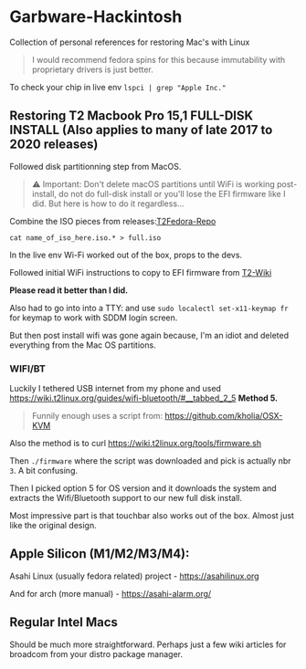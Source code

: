 # Garbware-Hackintosh
Collection of personal references for restoring Mac's with Linux
> I would recommend fedora spins for this because immutability with proprietary drivers is just better.

To check your chip in live env `lspci | grep "Apple Inc."`

## Restoring T2 Macbook Pro 15,1 FULL-DISK INSTALL (Also applies to many of late 2017 to 2020 releases) 

Followed disk partitionning step from MacOS. 

> ⚠️ Important: Don't delete macOS partitions until WiFi is working post-install, do not do full-disk install or you'll lose the EFI firmware like I did. But here is how to do it regardless...

Combine the ISO pieces from releases:[T2Fedora-Repo](https://github.com/t2linux/fedora-iso) 

`cat name_of_iso_here.iso.* > full.iso`

In the live env Wi-Fi worked out of the box, props to the devs. 

Followed initial WiFi instructions to copy to EFI firmware from [T2-Wiki](https://wiki.t2linux.org/guides/wifi-bluetooth/)

**Please read it better than I did.**

Also had to go into into a TTY: and use `sudo localectl set-x11-keymap fr` for keymap to work with SDDM login screen. 

But then post install wifi was gone again because, I'm an idiot and deleted everything from the Mac OS partitions.

### WIFI/BT

Luckily I tethered USB internet from my phone and used https://wiki.t2linux.org/guides/wifi-bluetooth/#__tabbed_2_5 **Method 5.** 
> Funnily enough uses a script from: https://github.com/kholia/OSX-KVM

Also the method is to curl https://wiki.t2linux.org/tools/firmware.sh

Then `./firmware` where the script was downloaded and pick is actually nbr `3`. A bit confusing. 

Then I picked option 5 for OS version and it downloads the system and extracts the Wifi/Bluetooth support to our new full disk install.

Most impressive part is that touchbar also works out of the box. Almost just like the original design. 

## Apple Silicon (M1/M2/M3/M4):

Asahi Linux (usually fedora related) project - https://asahilinux.org

And for arch (more manual) - https://asahi-alarm.org/ 

## Regular Intel Macs

Should be much more straightforward. Perhaps just a few wiki articles for broadcom from your distro package manager.
